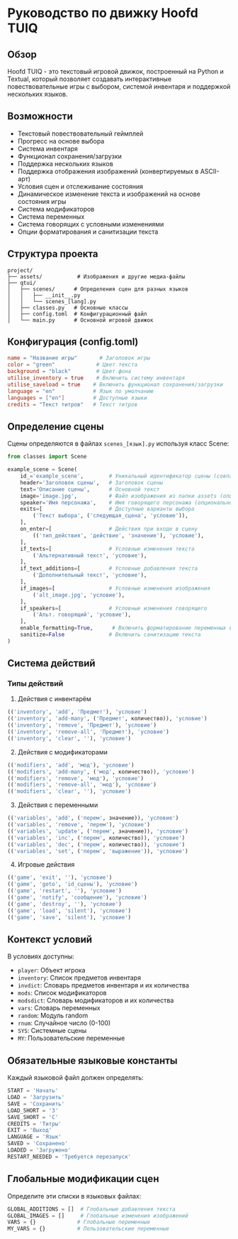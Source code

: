 # Руководство по движку Hoofd TUIQ

## Обзор
Hoofd TUIQ - это текстовый игровой движок, построенный на Python и Textual, который позволяет создавать интерактивные повествовательные игры с выбором, системой инвентаря и поддержкой нескольких языков.

## Возможности
- Текстовый повествовательный геймплей
- Прогресс на основе выбора
- Система инвентаря
- Функционал сохранения/загрузки
- Поддержка нескольких языков
- Поддержка отображения изображений (конвертируемых в ASCII-арт)
- Условия сцен и отслеживание состояния
- Динамическое изменение текста и изображений на основе состояния игры
- Система модификаторов
- Система переменных
- Система говорящих с условными изменениями
- Опции форматирования и санитизации текста

## Структура проекта
```
project/
├── assets/           # Изображения и другие медиа-файлы
├── qtui/
│   ├── scenes/      # Определения сцен для разных языков
│   │   ├── __init__.py
│   │   └── scenes_[lang].py
│   ├── classes.py   # Основные классы
│   ├── config.toml  # Конфигурационный файл
│   └── main.py      # Основной игровой движок
```

## Конфигурация (config.toml)
```toml
name = "Название игры"       # Заголовок игры
color = "green"             # Цвет текста
background = "black"        # Цвет фона
utilise_inventory = true    # Включить систему инвентаря
utilise_saveload = true    # Включить функционал сохранения/загрузки
language = "en"            # Язык по умолчанию
languages = ["en"]         # Доступные языки
credits = "Текст титров"   # Текст титров
```

## Определение сцены
Сцены определяются в файлах `scenes_[язык].py` используя класс Scene:

```python
from classes import Scene

example_scene = Scene(
    id_='example_scene',        # Уникальный идентификатор сцены (совпадает с названием переменной)
    header='Заголовок сцены',   # Заголовок сцены
    text='Описание сцены',      # Основной текст
    image='image.jpg',          # Файл изображения из папки assets (опционально)
    speaker='Имя персонажа',    # Имя говорящего персонажа (опционально)
    exits=[                     # Доступные варианты выбора
        ('Текст выбора', ('следующая_сцена', 'условие')),
    ],
    on_enter=[                  # Действия при входе в сцену
        (('тип_действия', 'действие', 'значение'), 'условие'),
    ],
    if_texts=[                  # Условные изменения текста
        ('Альтернативный текст', 'условие'),
    ],
    if_text_additions=[         # Условные добавления текста
        ('Дополнительный текст', 'условие'),
    ],
    if_images=[                 # Условные изменения изображения
        ('alt_image.jpg', 'условие'),
    ],
    if_speakers=[               # Условные изменения говорящего
        ('Альт. говорящий', 'условие'),
    ],
    enable_formatting=True,      # Включить форматирование переменных в тексте
    sanitize=False              # Включить санитизацию текста
)
```

## Система действий

### Типы действий
1. Действия с инвентарём
```python
(('inventory', 'add', 'Предмет'), 'условие')
(('inventory', 'add-many', ('Предмет', количество)), 'условие')
(('inventory', 'remove', 'Предмет'), 'условие')
(('inventory', 'remove-all', 'Предмет'), 'условие')
(('inventory', 'clear', ''), 'условие')
```

2. Действия с модификаторами
```python
(('modifiers', 'add', 'мод'), 'условие')
(('modifiers', 'add-many', ('мод', количество)), 'условие')
(('modifiers', 'remove', 'мод'), 'условие')
(('modifiers', 'remove-all', 'мод'), 'условие')
(('modifiers', 'clear', ''), 'условие')
```

3. Действия с переменными
```python
(('variables', 'add', ('перем', значение)), 'условие')
(('variables', 'remove', 'перем'), 'условие')
(('variables', 'update', ('перем', значение)), 'условие')
(('variables', 'inc', ('перем', количество)), 'условие')
(('variables', 'dec', ('перем', количество)), 'условие')
(('variables', 'set', ('перем', 'выражение')), 'условие')
```

4. Игровые действия
```python
(('game', 'exit', ''), 'условие')
(('game', 'goto', 'id_сцены'), 'условие')
(('game', 'restart', ''), 'условие')
(('game', 'notify', 'сообщение'), 'условие')
(('game', 'destroy', ''), 'условие')
(('game', 'load', 'silent'), 'условие')
(('game', 'save', 'silent'), 'условие')
```

## Контекст условий
В условиях доступны:
- `player`: Объект игрока
- `inventory`: Список предметов инвентаря
- `invdict`: Словарь предметов инвентаря и их количества
- `mods`: Список модификаторов
- `modsdict`: Словарь модификаторов и их количества
- `vars`: Словарь переменных
- `random`: Модуль random
- `rnum`: Случайное число (0-100)
- `SYS`: Системные сцены
- `MY`: Пользовательские переменные

## Обязательные языковые константы
Каждый языковой файл должен определять:
```python
START = 'Начать'
LOAD = 'Загрузить'
SAVE = 'Сохранить'
LOAD_SHORT = 'З'
SAVE_SHORT = 'С'
CREDITS = 'Титры'
EXIT = 'Выход'
LANGUAGE = 'Язык'
SAVED = 'Сохранено'
LOADED = 'Загружено'
RESTART_NEEDED = 'Требуется перезапуск'
```

## Глобальные модификации сцен
Определите эти списки в языковых файлах:
```python
GLOBAL_ADDITIONS = []  # Глобальные добавления текста
GLOBAL_IMAGES = []     # Глобальные изменения изображений
VARS = {}             # Глобальные переменные
MY_VARS = {}          # Пользовательские переменные
```
